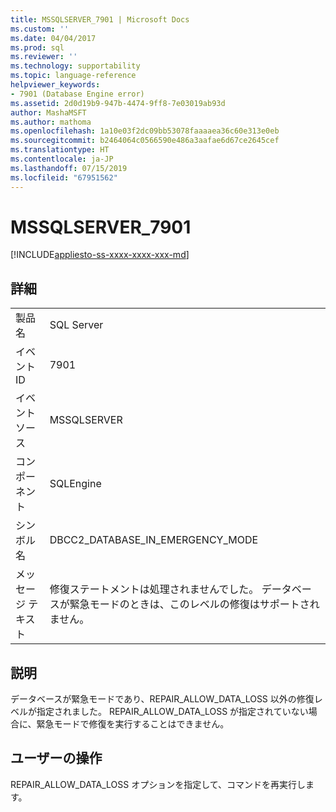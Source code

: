 ```yaml
---
title: MSSQLSERVER_7901 | Microsoft Docs
ms.custom: ''
ms.date: 04/04/2017
ms.prod: sql
ms.reviewer: ''
ms.technology: supportability
ms.topic: language-reference
helpviewer_keywords:
- 7901 (Database Engine error)
ms.assetid: 2d0d19b9-947b-4474-9ff8-7e03019ab93d
author: MashaMSFT
ms.author: mathoma
ms.openlocfilehash: 1a10e03f2dc09bb53078faaaaea36c60e313e0eb
ms.sourcegitcommit: b2464064c0566590e486a3aafae6d67ce2645cef
ms.translationtype: HT
ms.contentlocale: ja-JP
ms.lasthandoff: 07/15/2019
ms.locfileid: "67951562"
---
```

# <a name="mssqlserver7901"></a>MSSQLSERVER_7901
[!INCLUDE[appliesto-ss-xxxx-xxxx-xxx-md](../../includes/appliesto-ss-xxxx-xxxx-xxx-md.md)]
  
## <a name="details"></a>詳細  
  
|||  
|-|-|  
|製品名|SQL Server|  
|イベント ID|7901|  
|イベント ソース|MSSQLSERVER|  
|コンポーネント|SQLEngine|  
|シンボル名|DBCC2_DATABASE_IN_EMERGENCY_MODE|  
|メッセージ テキスト|修復ステートメントは処理されませんでした。 データベースが緊急モードのときは、このレベルの修復はサポートされません。|  
  
## <a name="explanation"></a>説明  
データベースが緊急モードであり、REPAIR_ALLOW_DATA_LOSS 以外の修復レベルが指定されました。 REPAIR_ALLOW_DATA_LOSS が指定されていない場合に、緊急モードで修復を実行することはできません。  
  
## <a name="user-action"></a>ユーザーの操作  
REPAIR_ALLOW_DATA_LOSS オプションを指定して、コマンドを再実行します。  
  
